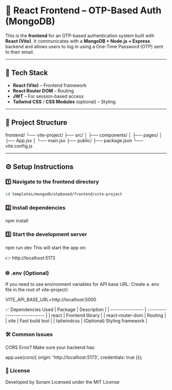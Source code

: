 # 🔐 React Frontend – OTP-Based Auth (MongoDB)

This is the **frontend** for an OTP-based authentication system built with **React (Vite)**. It communicates with a **MongoDB + Node.js + Express** backend and allows users to log in using a One-Time Password (OTP) sent to their email.

---

## 🚀 Tech Stack

- **React (Vite)** – Frontend framework
- **React Router DOM** – Routing
- **JWT** – For session-based access
- **Tailwind CSS** / **CSS Modules** (optional) – Styling

---

## 📁 Project Structure

frontend/
└── vite-project/
├── src/
│ ├── components/
│ ├── pages/
│ ├── App.jsx
│ └── main.jsx
├── public/
├── package.json
└── vite.config.js

---

## ⚙️ Setup Instructions

### 1️⃣ Navigate to the frontend directory

```bash
cd templates/mongodb/otpbased/frontend/vite-project
```
### 2️⃣ Install dependencies
npm install
### 3️⃣ Start the development server
npm run dev
This will start the app on:

👉 http://localhost:5173
### 🌐 .env (Optional)
If you need to use environment variables for API base URL:
Create a .env file in the root of vite-project/:

VITE_API_BASE_URL=http://localhost:5000

✅ Dependencies Used
| Package          | Description                  |
| ---------------- | ---------------------------- |
| react            | Frontend library             |
| react-router-dom | Routing                      |
| vite             | Fast build tool              |
| tailwindcss      | (Optional) Styling framework |

### 🛠 Common Issues

CORS Error?
Make sure your backend has:

app.use(cors({
  origin: 'http://localhost:5173',
  credentials: true
}));

### 📄 License

Developed by Sonam
Licensed under the MIT License